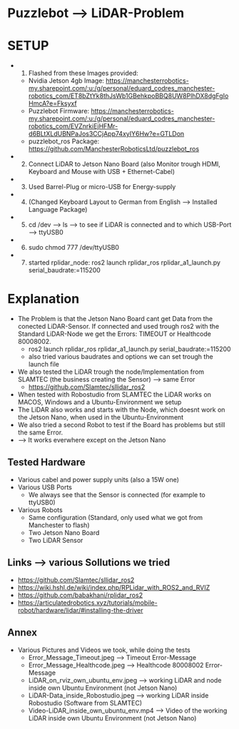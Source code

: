 # Puzzlebot --> LiDAR-Problem

# SETUP
* 1) Flashed from these Images provided:
   * Nvidia Jetson 4gb Image: https://manchesterrobotics-my.sharepoint.com/:u:/g/personal/eduard_codres_manchester-robotics_com/ET8bZtYk8thJsWb1GBehkpoBBQ8UW8PlhDX8dgFgIoHmcA?e=Fksyxf
   * Puzzlebot Firmware: https://manchesterrobotics-my.sharepoint.com/:u:/g/personal/eduard_codres_manchester-robotics_com/EVZnrkiEjHFMr-d6BLtXLdUBNPaJos3CCjApp74xyIY6Hw?e=GTLDon
   * puzzlebot_ros Package: https://github.com/ManchesterRoboticsLtd/puzzlebot_ros
* 2) Connect LiDAR to Jetson Nano Board (also Monitor trough HDMI, Keyboard and Mouse with USB + Ethernet-Cabel)
* 3) Used Barrel-Plug or micro-USB for Energy-supply
* 4) (Changed Keyboard Layout to German from English --> Installed Language Package)
* 5) cd /dev --> ls --> to see if LiDAR is connected and to which USB-Port --> ttyUSB0
* 6) sudo chmod 777 /dev/ttyUSB0
* 7) started rplidar_node: ros2 launch rplidar_ros rplidar_a1_launch.py serial_baudrate:=115200    

# Explanation
* The Problem is that the Jetson Nano Board cant get Data from the conected LiDAR-Sensor. If connected and used trough ros2 with the Standard LiDAR-Node we get the Errors: TIMEOUT or Healthcode 80008002.
    * ros2 launch rplidar_ros rplidar_a1_launch.py serial_baudrate:=115200
    * also tried various baudrates and options we can set trough the launch file
* We also tested the LiDAR trough the node/Implementation from SLAMTEC (the business creating the Sensor) --> same Error
    * https://github.com/Slamtec/sllidar_ros2
* When tested with Robostudio from SLAMTEC the LiDAR works on MACOS, Windows and a Ubuntu-Environment we setup
* The LiDAR also works and starts with the Node, which doesnt work on the Jetson Nano, when used in the Ubuntu-Environment
* We also tried a second Robot to test if the Board has problems but still the same Error.
* --> It works everwhere except on the Jetson Nano 

## Tested Hardware

* Various cabel and power supply units (also a 15W one)
* Various USB Ports
    * We always see that the Sensor is connected (for example to ttyUSB0)
* Various Robots
    * Same configuration (Standard, only used what we got from Manchester to flash)
    * Two Jetson Nano Board
    * Two LiDAR Sensor

## Links --> various Sollutions we tried

* https://github.com/Slamtec/sllidar_ros2
* https://wiki.hshl.de/wiki/index.php/RPLidar_with_ROS2_and_RVIZ
* https://github.com/babakhani/rplidar_ros2
* https://articulatedrobotics.xyz/tutorials/mobile-robot/hardware/lidar/#installing-the-driver

## Annex

* Various Pictures and Videos we took, while doing the tests
   * Error_Message_Timeout.jpeg --> Timeout Error-Message
   * Error_Message_Healthcode.jpeg --> Healthcode 80008002 Error-Message
   * LiDAR_on_rviz_own_ubuntu_env.jpeg --> working LiDAR and node inside own Ubuntu Environment (not Jetson Nano)
   * LiDAR-Data_inside_Robostudio.jpeg --> working LiDAR inside Robostudio (Software from SLAMTEC)
   * Video-LiDAR_inside_own_ubuntu_env.mp4 --> Video of the working LiDAR inside own Ubuntu Environment (not Jetson Nano) 
